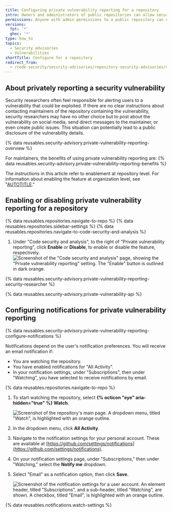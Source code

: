```yaml
---
title: Configuring private vulnerability reporting for a repository
intro: Owners and administrators of public repositories can allow security researchers to report vulnerabilities securely in the repository by enabling private vulnerability reporting.
permissions: Anyone with admin permissions to a public repository can enable and disable private vulnerability reporting for the repository.
versions:
  fpt: '*'
  ghec: '*'
type: how_to
topics:
  - Security advisories
  - Vulnerabilities
shortTitle: Configure for a repository
redirect_from:
  - /code-security/security-advisories/repository-security-advisories/configuring-private-vulnerability-reporting-for-a-repository
---
```


## About privately reporting a security vulnerability

Security researchers often feel responsible for alerting users to a vulnerability that could be exploited. If there are no clear instructions about contacting maintainers of the repository containing the vulnerability, security researchers may have no other choice but to post about the vulnerability on social media, send direct messages to the maintainer, or even create public issues. This situation can potentially lead to a public disclosure of the vulnerability details.

{% data reusables.security-advisory.private-vulnerability-reporting-overview %}

For maintainers, the benefits of using private vulnerability reporting are:
{% data reusables.security-advisory.private-vulnerability-reporting-benefits %}

The instructions in this article refer to enablement at repository level. For information about enabling the feature at organization level, see "[AUTOTITLE](/code-security/security-advisories/working-with-repository-security-advisories/configuring-private-vulnerability-reporting-for-an-organization)."

## Enabling or disabling private vulnerability reporting for a repository

{% data reusables.repositories.navigate-to-repo %}
{% data reusables.repositories.sidebar-settings %}
{% data reusables.repositories.navigate-to-code-security-and-analysis %}
1. Under "Code security and analysis", to the right of "Private vulnerability reporting", click **Enable** or **Disable**, to enable or disable the feature, respectively.
   ![Screenshot of the "Code security and analysis" page, showing the "Private vulnerability reporting" setting. The "Enable" button is outlined in dark orange.](/assets/images/help/security/private-vulnerability-reporting-enable-or-disable-repo.png)

{% data reusables.security-advisory.private-vulnerability-reporting-security-researcher %}

{% data reusables.security-advisory.private-vulnerability-api %}

## Configuring notifications for private vulnerability reporting

{% data reusables.security-advisory.private-vulnerability-reporting-configure-notifications %}

Notifications depend on the user's notification preferences. You will receive an email notification if:
- You are watching the repository.
- You have enabled notifications for "All Activity".
- In your notification settings, under "Subscriptions", then under "Watching", you have selected to receive notifications by email.

{% data reusables.repositories.navigate-to-repo %}
1. To start watching the repository, select **{% octicon "eye" aria-hidden="true" %} Watch**.

   ![Screenshot of the repository's main page. A dropdown menu, titled "Watch", is highlighted with an orange outline.](/assets/images/help/repository/repository-watch-dropdown.png)

1. In the dropdown menu, click **All Activity**.
1. Navigate to the notification settings for your personal account. These are available at [https://github.com/settings/notifications](https://github.com/settings/notifications).
1. On your notification settings page, under "Subscriptions," then under "Watching," select the **Notify me** dropdown.
1. Select "Email" as a notification option, then click **Save**.

   ![Screenshot of the notification settings for a user account. An element header, titled "Subscriptions", and a sub-header, titled "Watching", are shown. A checkbox, titled "Email", is highlighted with an orange outline.](/assets/images/help/notifications/repository-watching-notification-options.png)

{% data reusables.notifications.watch-settings %}
